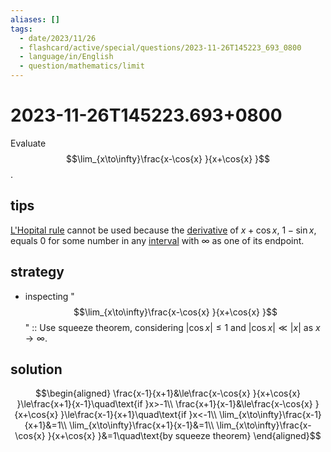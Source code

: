 ```yaml
---
aliases: []
tags:
  - date/2023/11/26
  - flashcard/active/special/questions/2023-11-26T145223_693_0800
  - language/in/English
  - question/mathematics/limit
---
```


# 2023-11-26T145223.693+0800

Evaluate $$\lim_{x\to\infty}\frac{x-\cos{x} }{x+\cos{x} }$$.

## tips

[L'Hopital rule](../../general/L'Hôpital's%20rule.md) cannot be used because the [derivative](../../general/derivative.md) of $x+\cos{x}$, $1-\sin{x}$, equals 0 for some number in any [interval](../../general/interval%20(mathematics).md) with ∞ as one of its endpoint.

## strategy

- inspecting "$$\lim_{x\to\infty}\frac{x-\cos{x} }{x+\cos{x} }$$" :: Use squeeze theorem, considering $\lvert \cos x \rvert \le 1$ and $\lvert \cos x \rvert \ll \lvert x \rvert$ as $x \to \infty$.

## solution

$$\begin{aligned}
\frac{x-1}{x+1}&\le\frac{x-\cos{x} }{x+\cos{x} }\le\frac{x+1}{x-1}\quad\text{if }x>-1\\
\frac{x+1}{x-1}&\le\frac{x-\cos{x} }{x+\cos{x} }\le\frac{x-1}{x+1}\quad\text{if }x<-1\\
\lim_{x\to\infty}\frac{x-1}{x+1}&=1\\
\lim_{x\to\infty}\frac{x+1}{x-1}&=1\\
\lim_{x\to\infty}\frac{x-\cos{x} }{x+\cos{x} }&=1\quad\text{by squeeze theorem}
\end{aligned}$$
